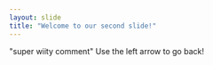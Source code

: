 ```yaml
---
layout: slide
title: "Welcome to our second slide!"
---
```

"super wiity comment"
Use the left arrow to go back!
